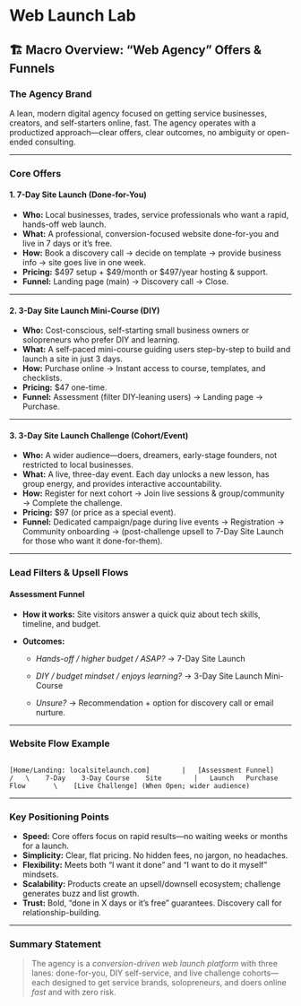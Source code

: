 # Web Launch Lab

## 🏗️ Macro Overview: “Web Agency” Offers & Funnels

### **The Agency Brand**

A lean, modern digital agency focused on getting service businesses, creators, and self-starters online, fast. The agency operates with a productized approach—clear offers, clear outcomes, no ambiguity or open-ended consulting.

* * *

### **Core Offers**

#### **1\. 7-Day Site Launch (Done-for-You)**

  - **Who:** Local businesses, trades, service professionals who want a rapid, hands-off web launch.
  - **What:** A professional, conversion-focused website done-for-you and live in 7 days or it’s free.
  - **How:** Book a discovery call → decide on template → provide business info → site goes live in one week.
  - **Pricing:** $497 setup + $49/month or $497/year hosting & support.
  - **Funnel:** Landing page (main) → Discovery call → Close.

* * *

#### **2\. 3-Day Site Launch Mini-Course (DIY)**

  - **Who:** Cost-conscious, self-starting small business owners or solopreneurs who prefer DIY and learning.
  - **What:** A self-paced mini-course guiding users step-by-step to build and launch a site in just 3 days.
  - **How:** Purchase online → Instant access to course, templates, and checklists.
  - **Pricing:** $47 one-time.
  - **Funnel:** Assessment (filter DIY-leaning users) → Landing page → Purchase.

* * *

#### **3\. 3-Day Site Launch Challenge (Cohort/Event)**

  - **Who:** A wider audience—doers, dreamers, early-stage founders, not restricted to local businesses.
  - **What:** A live, three-day event. Each day unlocks a new lesson, has group energy, and provides interactive accountability.
  - **How:** Register for next cohort → Join live sessions & group/community → Complete the challenge.
  - **Pricing:** $97 (or price as a special event).
  - **Funnel:** Dedicated campaign/page during live events → Registration → Community onboarding → (post-challenge upsell to 7-Day Site Launch for those who want it done-for-them).

* * *

### **Lead Filters & Upsell Flows**

#### **Assessment Funnel**

  - **How it works:** Site visitors answer a quick quiz about tech skills, timeline, and budget.
  - **Outcomes:**

    - _Hands-off / higher budget / ASAP?_ → 7-Day Site Launch

    - _DIY / budget mindset / enjoys learning?_ → 3-Day Site Launch Mini-Course

    - _Unsure?_ → Recommendation + option for discovery call or email nurture.

* * *

### **Website Flow Example**

```

[Home/Landing: localsitelaunch.com]        |   [Assessment Funnel]       /   \    7-Day    3-Day Course    Site        |   Launch   Purchase Flow       \    [Live Challenge] (When Open; wider audience)

```

* * *

### **Key Positioning Points**

  - **Speed:** Core offers focus on rapid results—no waiting weeks or months for a launch.
  - **Simplicity:** Clear, flat pricing. No hidden fees, no jargon, no headaches.
  - **Flexibility:** Meets both “I want it done” and “I want to do it myself” mindsets.
  - **Scalability:** Products create an upsell/downsell ecosystem; challenge generates buzz and list growth.
  - **Trust:** Bold, “done in X days or it’s free” guarantees. Discovery call for relationship-building.

* * *

### **Summary Statement**

> The agency is a _conversion-driven web launch platform_ with three lanes: done-for-you, DIY self-service, and live challenge cohorts—each designed to get service brands, solopreneurs, and doers online _fast_ and with zero risk.